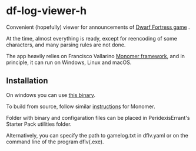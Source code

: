 # df-log-viewer-h

Convenient (hopefully) viewer for announcements of 
[Dwarf Fortress game](http://www.bay12games.com/dwarves/) .

At the time, almost everything is ready, except for reencoding of some characters,
and many parsing rules are not done.

The app heavily relies on Francisco Vallarino [Monomer framework](https://github.com/fjvallarino/monomer), and 
in principle, it can run on Windows, Linux and macOS.

## Installation

On windows you can use [this binary](https://drive.google.com/file/d/11teNPY7dQbf0PWJwYPqMBFyVDcfpCRPL/view?usp=sharing).

To build from source, follow similar 
[instructions](https://github.com/fjvallarino/monomer/blob/main/docs/tutorials/00-setup.md) 
for Monomer.

Folder with binary and configaration files can be placed in 
PeridexisErrant's Starter Pack utilities folder. 

Alternatively, you can specify the path to gamelog.txt in dflv.yaml
or on the command line of the program dflv(.exe).




